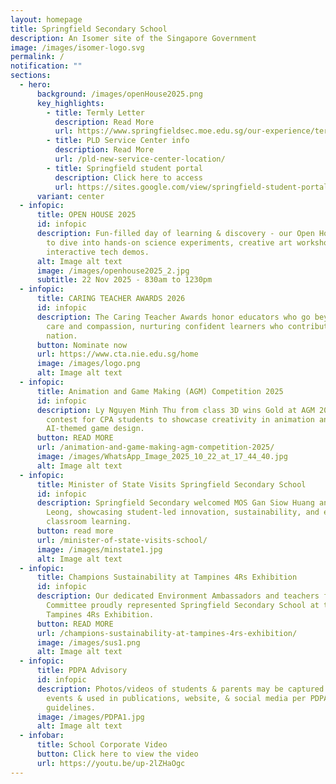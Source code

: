 ```yaml
---
layout: homepage
title: Springfield Secondary School
description: An Isomer site of the Singapore Government
image: /images/isomer-logo.svg
permalink: /
notification: ""
sections:
  - hero:
      background: /images/openHouse2025.png
      key_highlights:
        - title: Termly Letter
          description: Read More
          url: https://www.springfieldsec.moe.edu.sg/our-experience/termly-letter/
        - title: PLD Service Center info
          description: Read More
          url: /pld-new-service-center-location/
        - title: Springfield student portal
          description: Click here to access
          url: https://sites.google.com/view/springfield-student-portal
      variant: center
  - infopic:
      title: OPEN HOUSE 2025
      id: infopic
      description: Fun-filled day of learning & discovery - our Open House invites you
        to dive into hands-on science experiments, creative art workshops, &
        interactive tech demos.
      alt: Image alt text
      image: /images/openhouse2025_2.jpg
      subtitle: 22 Nov 2025 - 830am to 1230pm
  - infopic:
      title: CARING TEACHER AWARDS 2026
      id: infopic
      description: The Caring Teacher Awards honor educators who go beyond duty with
        care and compassion, nurturing confident learners who contribute to our
        nation.
      button: Nominate now
      url: https://www.cta.nie.edu.sg/home
      image: /images/logo.png
      alt: Image alt text
  - infopic:
      title: Animation and Game Making (AGM) Competition 2025
      id: infopic
      description: Ly Nguyen Minh Thu from class 3D wins Gold at AGM 2025, a national
        contest for CPA students to showcase creativity in animation and
        AI-themed game design.
      button: READ MORE
      url: /animation-and-game-making-agm-competition-2025/
      image: /images/WhatsApp_Image_2025_10_22_at_17_44_40.jpg
      alt: Image alt text
  - infopic:
      title: Minister of State Visits Springfield Secondary School
      id: infopic
      description: Springfield Secondary welcomed MOS Gan Siow Huang and Mdm Sarah
        Leong, showcasing student-led innovation, sustainability, and engaging
        classroom learning.
      button: read more
      url: /minister-of-state-visits-school/
      image: /images/minstate1.jpg
      alt: Image alt text
  - infopic:
      title: Champions Sustainability at Tampines 4Rs Exhibition
      id: infopic
      description: Our dedicated Environment Ambassadors and teachers from the EcoSTEM
        Committee proudly represented Springfield Secondary School at the
        Tampines 4Rs Exhibition.
      button: READ MORE
      url: /champions-sustainability-at-tampines-4rs-exhibition/
      image: /images/sus1.png
      alt: Image alt text
  - infopic:
      title: PDPA Advisory
      id: infopic
      description: Photos/videos of students & parents may be captured during school
        events & used in publications, website, & social media per PDPA
        guidelines.
      image: /images/PDPA1.jpg
      alt: Image alt text
  - infobar:
      title: School Corporate Video
      button: Click here to view the video
      url: https://youtu.be/up-2lZHaOgc
---
```


